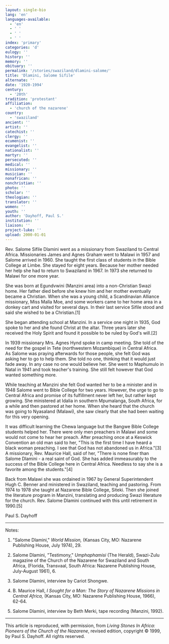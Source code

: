```yaml
---
layout: single-bio
lang: 'en'
languages-available:
  - 'en'
  - ' '
  - ' '
  - ' '
index: 'primary'
categories: 'd'
eulogy: ''
history: ''
memory: ''
obituary: ''
permalink: '/stories/swaziland/dlamini-salome/'
title: 'Dlamini, Salome Sifile'
alternate: ''
date: '1920-1994'
century:
  - '20th'
tradition: 'protestant'
affiliation:
  - 'church of the nazarene'
country:
  - 'swaziland'
ancient: ''
artist: ''
catechist: ''
clergy: ''
ecumenist: ''
evangelist: ''
nationalist: ''
martyr: ''
persecuted: ''
medical: ''
missionary: ''
musician: ''
nonafrican: ''
nonchristian: ''
photo: ''
scholar: ''
theologian: ''
translator: ''
women: ''
youth: ''
author: 'Dayhoff, Paul S.'
institution: ''
liaison: ''
project-luke: ''
upload: 2000-01-01
---
```



Rev. Salome Sifile Dlamini went as a missionary from Swaziland to Central Africa. Missionaries James and Agnes Graham went to Malawi in 1957 and Salome arrived in 1960. She taught the first class of students in the Bible College at Limbe. She stayed for eight years. Because her mother needed her help she had to return to Swaziland in 1967. In 1973 she returned to Malawi for one more year.

She was born at Egundvwini (Manzini area) into a non-Christian Swazi home. Her father died before she knew him and her mother eventually became a Christian. When she was a young child, a Scandinavian Alliance missionary, Miss Malla Moe, and some workers came to her home area in a donkey cart and visited for several days. In their last service Sifile stood and said she wished to be a Christian.[1]

She began attending school at Manzini. In a service one night in 1935, God spoke to her and she found Christ at the altar. Three years later she received the Holy Spirit and found it possible to be ruled by God's will.[2]

In 1939 missionary Mrs. Agnes Hynd spoke in camp meeting. She told of the need for the gospel in Tete (northwestern Mozambique) in Central Africa. As Salome was praying afterwards for those people, she felt God was asking her to go to help them. She told no one, thinking that it would just fade away. In any case no one would believe her. She went to Maphumulo in Natal in 1941 and took teacher's training. She still felt however that God wanted something more.

While teaching at Manzini she felt God wanted her to be a minister and in 1948 Salome went to Bible College for two years. However, the urge to go to Central Africa and promise of its fulfillment never left her, but rather kept growing. She ministered at Idalia in southern Mpumalanga, South Africa, for a while and then pastored at her home. When she heard that the church was going to Nyasaland (Malawi), she saw clearly that she had been waiting for this very opening.

It was difficult learning the Chewa language but the Bangwe Bible College students helped her. There were only men preachers in Malawi and some would not come to hear her preach. After preaching once at a Keswick Convention an old man said to her, "This is the first time I have heard a black woman preaching. I see that God has not abandoned us in Africa."[3]  A missionary, Rev. Maurice Hall, said of her, "There is none finer than Salome Dlamini - a real saint of God. She has added immeasurably to the success of the Bible College here in Central Africa. Needless to say she is a favorite among the students."[4]

Back from Malawi she was ordained in 1967 by General Superintendent Hugh C. Benner and ministered in Swaziland, teaching and pastoring. From 1974 to 1978 she taught at Nazarene Bible College, Siteki. Then she joined the literature program in Manzini, translating and producing Swazi literature for the church. Rev. Salome Dlamini continued with this until retirement in 1990.[5]

Paul S. Dayhoff

---
Notes:
1. "Salome Dlamini," *World Mission,* (Kansas City, MO: Nazarene Publishing House, July 1974), 29.

2. Salome Dlamini, "Testimony," *Umphaphamisi* (The Herald), Swazi-Zulu magazine of the Church of the Nazarene for Swaziland and South Africa, (Florida, Transvaal, South Africa: Nazarene Publishing House, July-August 1961), 6.

3. Salome Dlamini, interview by Cariot Shongwe.

4. B. Maurice Hall, *I Sought for a Man: The Story of Nazarene Missions in Central Africa,* (Kansas City, MO: Nazarene Publishing House, 1966), 62-64.

5. Salome Dlamini, interview by Beth Merki, tape recording (Manzini, 1992).

---

This article is reproduced, with permission, from *Living Stones In Africa: Pioneers of the Church of the Nazarene*, revised edition, copyright &copy; 1999, by Paul S. Dayhoff.  All rights reserved.